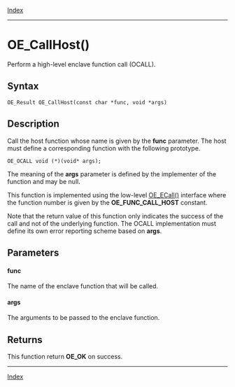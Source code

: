 [Index](index.md)

---
# OE_CallHost()

Perform a high-level enclave function call (OCALL).

## Syntax

    OE_Result OE_CallHost(const char *func, void *args)
## Description 

Call the host function whose name is given by the **func** parameter. The host must define a corresponding function with the following prototype.

```
OE_OCALL void (*)(void* args);
```



The meaning of the **args** parameter is defined by the implementer of the function and may be null.

This function is implemented using the low-level [OE_ECall()](host_8h_af10a19642d3955cab59d4fe273323f3d_1af10a19642d3955cab59d4fe273323f3d.md) interface where the function number is given by the **OE_FUNC_CALL_HOST** constant.

Note that the return value of this function only indicates the success of the call and not of the underlying function. The OCALL implementation must define its own error reporting scheme based on **args**.



## Parameters

#### func

The name of the enclave function that will be called.

#### args

The arguments to be passed to the enclave function.

## Returns

This function return **OE_OK** on success.

---
[Index](index.md)

